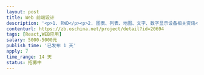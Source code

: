 ```yaml
---                
layout: post       
title: Web 前端设计           
description: '<p>1. RWD</p><p>2. 图表、列表、地图、文字、数字显示设备相关资讯</p><p>3. Ant Design 开发</p><p>4. 约3个页面</p><p>5. 针对网页的排版功能细节之后透过微信或QQ讨论</p><p><br></p><p>开发过程以模拟数据库来测试开发，开发完成后须提供 api 文档。</p><p><br></p><p>有ant design 的项目案例</p><p>简历 (github或blog 地址)</p>'     
contenturl: https://zb.oschina.net/project/detail?id=20694      
tags: [React,WEB应用]            
salary: 5000-5000元          
publish_time: '已发布 1 天'         
apply: 7                   
time_range: 14 天              
status: 招募中                  
---                 
```

